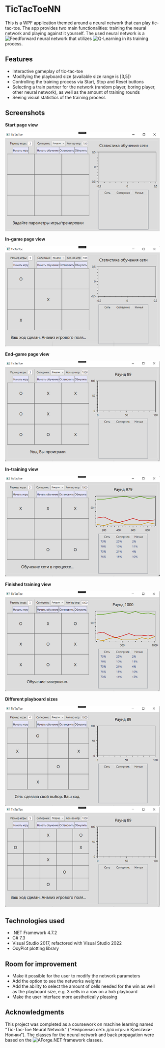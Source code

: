 # TicTacToeNN
This is a WPF application themed around a neural network that can play tic-tac-toe. The app provides two main functionalities: training the neural network and playing against it yourself. The used neural network is a ![Feedforward neural network](https://en.wikipedia.org/wiki/Feedforward_neural_network) that utilizes ![Q-Learning](https://towardsdatascience.com/qrash-course-deep-q-networks-from-the-ground-up-1bbda41d3677) in its training process.
## Features
- Interactive gameplay of tic-tac-toe
- Modifying the playboard size (available size range is [3,5])
- Controlling the training process via Start, Stop and Reset buttons
- Selecting a train partner for the network (random player, boring player, other neural network), as well as the amount of training rounds
- Seeing visual statistics of the training process
## Screenshots
**Start page view**

![start page](./images/main.png)

**In-game page view**

![in-game page](./images/game_in.png)

**End-game page view**

![end-game page](./images/game_end.png)

**In-training view**

![in-training page](./images/training_in.png)

**Finished training view**

![end-training page](./images/training_end.png)

**Different playboard sizes**

![playboard size 4](./images/game_size_4.png)
![playboard size 5](./images/game_size_5.png)
## Technologies used
- .NET Framework 4.7.2
- C# 7.3
- Visual Studio 2017, refactored with Visual Studio 2022
- OxyPlot plotting library
## Room for improvement
- Make it possible for the user to modify the network parameters
- Add the option to see the networks weights
- Add the ability to select the amount of cells needed for the win as well as the playboard size, e.g. 3 cells in a row on a 5x5 playboard
- Make the user interface more aesthetically pleasing
## Acknowledgments
This project was completed as a coursework on machine learning named "Tic-Tac-Toe Neural Network" ("Нейронная сеть для игры в Крестики-Нолики"). The classes for the neural network and back propagation were based on the ![AForge.NET framework](http://www.aforgenet.com/) classes.
